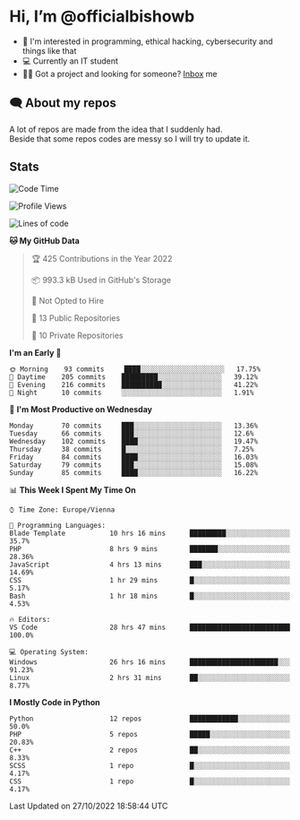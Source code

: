 # Hi, I’m @officialbishowb

- 👀 I'm interested in programming, ethical hacking, cybersecurity and things like that
- 💻 Currently an IT student
- 👩‍💻 Got a project and looking for someone? [Inbox](https://t.me/officialbishowb) me

## 🗨 About my repos
<p>A lot of repos are made from the idea that I suddenly had.<br>
Beside that some repos codes are messy so I will try to update it.</p>

## Stats
<!--START_SECTION:waka-->
![Code Time](http://img.shields.io/badge/Code%20Time-329%20hrs%2011%20mins-blue)

![Profile Views](http://img.shields.io/badge/Profile%20Views-0-blue)

![Lines of code](https://img.shields.io/badge/From%20Hello%20World%20I%27ve%20Written--80%20Thousand%20lines%20of%20code-blue)

**🐱 My GitHub Data** 

> 🏆 425 Contributions in the Year 2022
 > 
> 📦 993.3 kB Used in GitHub's Storage 
 > 
> 🚫 Not Opted to Hire
 > 
> 📜 13 Public Repositories 
 > 
> 🔑 10 Private Repositories  
 > 
**I'm an Early 🐤** 

```text
🌞 Morning    93 commits     ████░░░░░░░░░░░░░░░░░░░░░   17.75% 
🌆 Daytime    205 commits    █████████░░░░░░░░░░░░░░░░   39.12% 
🌃 Evening    216 commits    ██████████░░░░░░░░░░░░░░░   41.22% 
🌙 Night      10 commits     ░░░░░░░░░░░░░░░░░░░░░░░░░   1.91%

```
📅 **I'm Most Productive on Wednesday** 

```text
Monday       70 commits     ███░░░░░░░░░░░░░░░░░░░░░░   13.36% 
Tuesday      66 commits     ███░░░░░░░░░░░░░░░░░░░░░░   12.6% 
Wednesday    102 commits    ████░░░░░░░░░░░░░░░░░░░░░   19.47% 
Thursday     38 commits     █░░░░░░░░░░░░░░░░░░░░░░░░   7.25% 
Friday       84 commits     ████░░░░░░░░░░░░░░░░░░░░░   16.03% 
Saturday     79 commits     ███░░░░░░░░░░░░░░░░░░░░░░   15.08% 
Sunday       85 commits     ████░░░░░░░░░░░░░░░░░░░░░   16.22%

```


📊 **This Week I Spent My Time On** 

```text
⌚︎ Time Zone: Europe/Vienna

💬 Programming Languages: 
Blade Template           10 hrs 16 mins      █████████░░░░░░░░░░░░░░░░   35.7% 
PHP                      8 hrs 9 mins        ███████░░░░░░░░░░░░░░░░░░   28.36% 
JavaScript               4 hrs 13 mins       ███░░░░░░░░░░░░░░░░░░░░░░   14.69% 
CSS                      1 hr 29 mins        █░░░░░░░░░░░░░░░░░░░░░░░░   5.17% 
Bash                     1 hr 18 mins        █░░░░░░░░░░░░░░░░░░░░░░░░   4.53%

🔥 Editors: 
VS Code                  28 hrs 47 mins      █████████████████████████   100.0%

💻 Operating System: 
Windows                  26 hrs 16 mins      ██████████████████████░░░   91.23% 
Linux                    2 hrs 31 mins       ██░░░░░░░░░░░░░░░░░░░░░░░   8.77%

```

**I Mostly Code in Python** 

```text
Python                   12 repos            ████████████░░░░░░░░░░░░░   50.0% 
PHP                      5 repos             █████░░░░░░░░░░░░░░░░░░░░   20.83% 
C++                      2 repos             ██░░░░░░░░░░░░░░░░░░░░░░░   8.33% 
SCSS                     1 repo              █░░░░░░░░░░░░░░░░░░░░░░░░   4.17% 
CSS                      1 repo              █░░░░░░░░░░░░░░░░░░░░░░░░   4.17%

```



 Last Updated on 27/10/2022 18:58:44 UTC
<!--END_SECTION:waka-->
 

<!---
officialbishowb/officialbishowb is a ✨ special ✨ repository because its `README.md` (this file) appears on your GitHub profile.
You can click the Preview link to take a look at your changes.
--->
